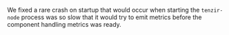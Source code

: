 We fixed a rare crash on startup that would occur when starting the
`tenzir-node` process was so slow that it would try to emit metrics before the
component handling metrics was ready.
